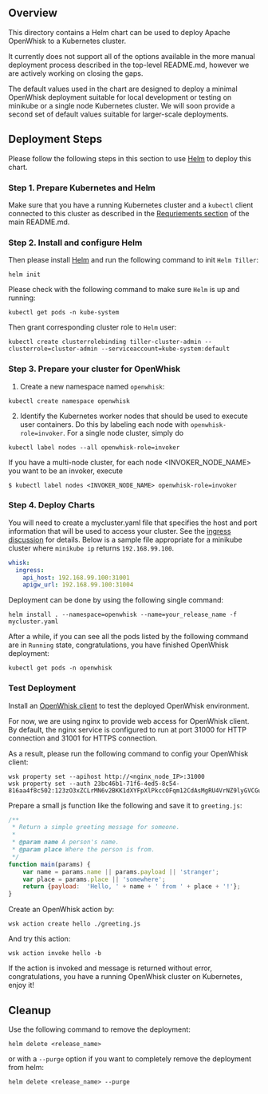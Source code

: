 ## Overview

This directory contains a Helm chart can be used to deploy Apache OpenWhisk to a Kubernetes cluster.

It currently does not support all of the options available in the more
manual deployment process described in the top-level README.md,
however we are actively working on closing the gaps.

The default values used in the chart are designed to deploy a minimal
OpenWhisk deployment suitable for local development or testing on
minikube or a single node Kubernetes cluster. We will soon provide a
second set of default values suitable for larger-scale deployments.

## Deployment Steps

Please follow the following steps in this section to use [Helm](https://github.com/kubernetes/helm) to deploy this chart.

### Step 1. Prepare Kubernetes and Helm

Make sure that you have a running Kubernetes cluster and a `kubectl`
client connected to this cluster as described in the [Requriements section](../README.md#requirements) of the main README.md.

### Step 2. Install and configure Helm

Then please install [Helm](https://github.com/kubernetes/helm) and run the following command to init `Helm Tiller`:
```shell
helm init

```

Please check with the following command to make sure `Helm` is up and running:
```shell
kubectl get pods -n kube-system

```

Then grant corresponding cluster role to `Helm` user:
```shell
kubectl create clusterrolebinding tiller-cluster-admin --clusterrole=cluster-admin --serviceaccount=kube-system:default
```

### Step 3. Prepare your cluster for OpenWhisk

1. Create a new namespace named `openwhisk`:
```shell
kubectl create namespace openwhisk
```

2. Identify the Kubernetes worker nodes that should be used to execute
user containers.  Do this by labeling each node with
`openwhisk-role=invoker`.  For a single node cluster, simply do
```shell
kubectl label nodes --all openwhisk-role=invoker
```
If you have a multi-node cluster, for each node <INVOKER_NODE_NAME>
you want to be an invoker, execute
```shell
$ kubectl label nodes <INVOKER_NODE_NAME> openwhisk-role=invoker
```

### Step 4. Deploy Charts
You will need to create a mycluster.yaml file that specifies the host
and port information that will be used to access your cluster.  See
the [ingress discussion](../kubernetes/ingress/README.md) for
details. Below is a sample file appropriate for a minikube cluster
where `minikube ip` returns `192.168.99.100`.

```yaml
whisk:
  ingress:
    api_host: 192.168.99.100:31001
    apigw_url: 192.168.99.100:31004
```

Deployment can be done by using the following single command:
```shell
helm install . --namespace=openwhisk --name=your_release_name -f mycluster.yaml
```

After a while, if you can see all the pods listed by the following command are in `Running` state, congratulations, you have finished OpenWhisk deployment:
```shell
kubectl get pods -n openwhisk
```

### Test Deployment

Install an [OpenWhisk client](https://github.com/apache/incubator-openwhisk/tree/master/docs) to test the deployed OpenWhisk environment.

For now, we are using nginx to provide web access for OpenWhisk client. By default, the nginx service is configured to run at port 31000 for HTTP connection and 31001 for HTTPS connection.

As a result, please run the following command to config your OpenWhisk client:
```shell
wsk property set --apihost http://<nginx_node_IP>:31000
wsk property set --auth 23bc46b1-71f6-4ed5-8c54-816aa4f8c502:123zO3xZCLrMN6v2BKK1dXYFpXlPkccOFqm12CdAsMgRU4VrNZ9lyGVCGuMDGIwP
```

Prepare a small js function like the following and save it to `greeting.js`:
```js
/**
 * Return a simple greeting message for someone.
 *
 * @param name A person's name.
 * @param place Where the person is from.
 */
function main(params) {
    var name = params.name || params.payload || 'stranger';
    var place = params.place || 'somewhere';
    return {payload:  'Hello, ' + name + ' from ' + place + '!'};
}
```

Create an OpenWhisk action by:
```shell
wsk action create hello ./greeting.js
```

And try this action:
```shell
wsk action invoke hello -b
```

If the action is invoked and message is returned without error, congratulations, you have a running OpenWhisk cluster on Kubernetes, enjoy it!

## Cleanup

Use the following command to remove the deployment:
```shell
helm delete <release_name>
```
or with a `--purge` option if you want to completely remove the deployment from helm:
```shell
helm delete <release_name> --purge
```

